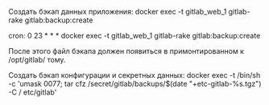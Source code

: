 Создать бэкап данных приложения:
docker exec -t gitlab_web_1 gitlab-rake gitlab:backup:create

cron:
0 23 * * * docker exec -t gitlab_web_1 gitlab-rake gitlab:backup:create

После этого файл бэкапа должен появиться в примонтированном к /opt/gitlab/ тому.

Создать бэкап конфигурации и секретных данных:
docker exec -t <your container name> /bin/sh -c 'umask 0077; tar cfz /secret/gitlab/backups/$(date "+etc-gitlab-\%s.tgz") -C / etc/gitlab'